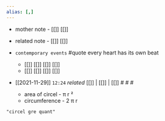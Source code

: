 ```yaml
---
alias: [,]
---
```

- mother note - [[]] [[]]
- related note - [[]] [[]]
- `contemporary events` #quote every heart has its own beat
	- [[]] [[]] [[]] [[]]
	- [[]] [[]] [[]] [[]]

- [[2021-11-29]]  `12:24` _related_ [[]] | [[]] | [[]] # # #
	- area of circel - π r ²
	- circumference - 2 π r

```query
"circel gre quant"
```